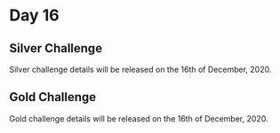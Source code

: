 # Day 16

## Silver Challenge

Silver challenge details will be released on the 16th of December, 2020.

## Gold Challenge

Gold challenge details will be released on the 16th of December, 2020.

